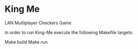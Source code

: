 # King Me

LAN Multiplayer Checkers Game

In order to run King-Me execute the following Makefile targets:

Make build
Make run